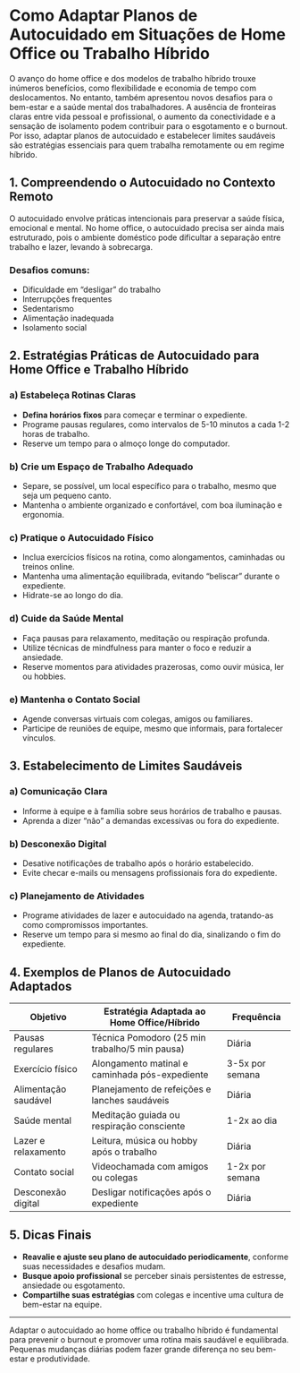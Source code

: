 # Como Adaptar Planos de Autocuidado em Situações de Home Office ou Trabalho Híbrido

O avanço do home office e dos modelos de trabalho híbrido trouxe inúmeros benefícios, como flexibilidade e economia de tempo com deslocamentos. No entanto, também apresentou novos desafios para o bem-estar e a saúde mental dos trabalhadores. A ausência de fronteiras claras entre vida pessoal e profissional, o aumento da conectividade e a sensação de isolamento podem contribuir para o esgotamento e o burnout. Por isso, adaptar planos de autocuidado e estabelecer limites saudáveis são estratégias essenciais para quem trabalha remotamente ou em regime híbrido.

## 1. Compreendendo o Autocuidado no Contexto Remoto

O autocuidado envolve práticas intencionais para preservar a saúde física, emocional e mental. No home office, o autocuidado precisa ser ainda mais estruturado, pois o ambiente doméstico pode dificultar a separação entre trabalho e lazer, levando à sobrecarga.

### Desafios comuns:
- Dificuldade em “desligar” do trabalho
- Interrupções frequentes
- Sedentarismo
- Alimentação inadequada
- Isolamento social

## 2. Estratégias Práticas de Autocuidado para Home Office e Trabalho Híbrido

### a) Estabeleça Rotinas Claras

- **Defina horários fixos** para começar e terminar o expediente.
- Programe pausas regulares, como intervalos de 5-10 minutos a cada 1-2 horas de trabalho.
- Reserve um tempo para o almoço longe do computador.

### b) Crie um Espaço de Trabalho Adequado

- Separe, se possível, um local específico para o trabalho, mesmo que seja um pequeno canto.
- Mantenha o ambiente organizado e confortável, com boa iluminação e ergonomia.

### c) Pratique o Autocuidado Físico

- Inclua exercícios físicos na rotina, como alongamentos, caminhadas ou treinos online.
- Mantenha uma alimentação equilibrada, evitando “beliscar” durante o expediente.
- Hidrate-se ao longo do dia.

### d) Cuide da Saúde Mental

- Faça pausas para relaxamento, meditação ou respiração profunda.
- Utilize técnicas de mindfulness para manter o foco e reduzir a ansiedade.
- Reserve momentos para atividades prazerosas, como ouvir música, ler ou hobbies.

### e) Mantenha o Contato Social

- Agende conversas virtuais com colegas, amigos ou familiares.
- Participe de reuniões de equipe, mesmo que informais, para fortalecer vínculos.

## 3. Estabelecimento de Limites Saudáveis

### a) Comunicação Clara

- Informe à equipe e à família sobre seus horários de trabalho e pausas.
- Aprenda a dizer “não” a demandas excessivas ou fora do expediente.

### b) Desconexão Digital

- Desative notificações de trabalho após o horário estabelecido.
- Evite checar e-mails ou mensagens profissionais fora do expediente.

### c) Planejamento de Atividades

- Programe atividades de lazer e autocuidado na agenda, tratando-as como compromissos importantes.
- Reserve um tempo para si mesmo ao final do dia, sinalizando o fim do expediente.

## 4. Exemplos de Planos de Autocuidado Adaptados

| Objetivo                  | Estratégia Adaptada ao Home Office/Híbrido         | Frequência         |
|---------------------------|----------------------------------------------------|--------------------|
| Pausas regulares          | Técnica Pomodoro (25 min trabalho/5 min pausa)     | Diária             |
| Exercício físico          | Alongamento matinal e caminhada pós-expediente     | 3-5x por semana    |
| Alimentação saudável      | Planejamento de refeições e lanches saudáveis      | Diária             |
| Saúde mental              | Meditação guiada ou respiração consciente          | 1-2x ao dia        |
| Lazer e relaxamento       | Leitura, música ou hobby após o trabalho           | Diária             |
| Contato social            | Videochamada com amigos ou colegas                 | 1-2x por semana    |
| Desconexão digital        | Desligar notificações após o expediente            | Diária             |

## 5. Dicas Finais

- **Reavalie e ajuste seu plano de autocuidado periodicamente**, conforme suas necessidades e desafios mudam.
- **Busque apoio profissional** se perceber sinais persistentes de estresse, ansiedade ou esgotamento.
- **Compartilhe suas estratégias** com colegas e incentive uma cultura de bem-estar na equipe.

---

Adaptar o autocuidado ao home office ou trabalho híbrido é fundamental para prevenir o burnout e promover uma rotina mais saudável e equilibrada. Pequenas mudanças diárias podem fazer grande diferença no seu bem-estar e produtividade.